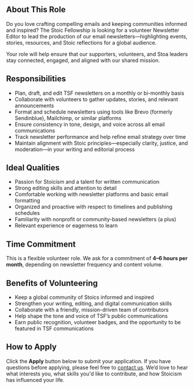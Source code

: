 ## About This Role

Do you love crafting compelling emails and keeping communities informed and inspired? The Stoic Fellowship is looking for a volunteer Newsletter Editor to lead the production of our email newsletters—highlighting events, stories, resources, and Stoic reflections for a global audience.

Your role will help ensure that our supporters, volunteers, and Stoa leaders stay connected, engaged, and aligned with our shared mission.

## Responsibilities

- Plan, draft, and edit TSF newsletters on a monthly or bi-monthly basis
- Collaborate with volunteers to gather updates, stories, and relevant announcements
- Format and schedule newsletters using tools like Brevo (formerly Sendinblue), Mailchimp, or similar platforms
- Ensure consistency in tone, design, and voice across all email communications
- Track newsletter performance and help refine email strategy over time
- Maintain alignment with Stoic principles—especially clarity, justice, and moderation—in your writing and editorial process

## Ideal Qualities

- Passion for Stoicism and a talent for written communication
- Strong editing skills and attention to detail
- Comfortable working with newsletter platforms and basic email formatting
- Organized and proactive with respect to timelines and publishing schedules
- Familiarity with nonprofit or community-based newsletters (a plus)
- Relevant experience or eagerness to learn

## Time Commitment

This is a flexible volunteer role. We ask for a commitment of **4–6 hours per month**, depending on newsletter frequency and content volume.

## Benefits of Volunteering

- Keep a global community of Stoics informed and inspired
- Strengthen your writing, editing, and digital communication skills
- Collaborate with a friendly, mission-driven team of contributors
- Help shape the tone and voice of TSF’s public communications
- Earn public recognition, volunteer badges, and the opportunity to be featured in TSF communications

## How to Apply

Click the **Apply** button below to submit your application. If you have questions before applying, please feel free to [contact us](https://stoicfellowship.com/contact). We’d love to hear what interests you, what skills you'd like to contribute, and how Stoicism has influenced your life.
